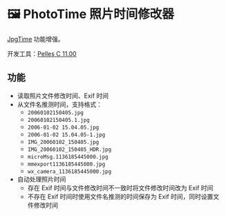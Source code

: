 # 🖼 ️PhotoTime 照片时间修改器

[JpgTime](http://www.muralpix.com/jpgtime/) 功能增强。

开发工具：[Pelles C 11.00](http://www.smorgasbordet.com/pellesc/)

## 功能

+ 读取照片文件修改时间、Exif 时间
+ 从文件名推测时间，支持格式：
  - `20060102150405.jpg`
  - `20060102150405.1.jpg`
  - `2006-01-02 15.04.05.jpg`
  - `2006-01-02 15.04.05-1.jpg`
  - `IMG_20060102_150405.jpg`
  - `IMG_20060102_150405_HDR.jpg`
  - `microMsg.1136185445000.jpg`
  - `mmexport1136185445000.jpg`
  - `wx_camera_1136185445000.jpg`
+ 自动处理照片时间
  - 存在 Exif 时间与文件修改时间不一致时将文件修改时间改为 Exif 时间
  - 不存在 Exif 时间时使用文件名推测的时间保存为 Exif 时间，同时设置文件修改时间
